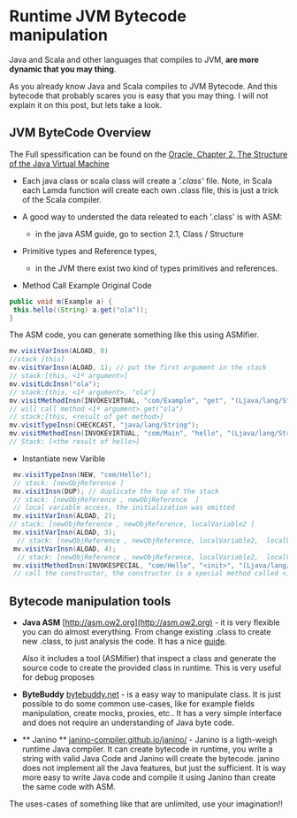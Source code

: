 # Runtime JVM Bytecode manipulation

Java and Scala and other languages that compiles to JVM, **are more dynamic that you may thing**.

As you already know Java and Scala compiles to JVM Bytecode. And this bytecode that probably scares you
is easy that you may thing. I will not explain it on this post, but lets take a look.

## JVM ByteCode Overview    

The Full spessification can be found on the [Oracle, Chapter 2. The Structure of the Java Virtual Machine](https://docs.oracle.com/javase/specs/jvms/se8/html/)

 - Each java class or scala class will create a *'.class'* file.
   Note, in Scala each Lamda function will create  each own .class file, this is just a trick of the Scala compiler.
 - A good way to understed the data releated to each '.class' is with ASM:
     - in the java ASM guide, go to section 2.1, Class / Structure  
 - Primitive types and Reference types,
      - in the JVM there exist two kind of types primitives and references.

 - Method Call Example
  Original Code
  ~~~~java
public void m(Example a) {
   this.hello((String) a.get("ola"));
}
  ~~~~
  The ASM code, you can generate something like this using ASMifier.
  ~~~~scala
  mv.visitVarInsn(ALOAD, 0)
  //stack [this]
  mv.visitVarInsn(ALOAD, 1); // put the first argument in the stack
  // stack:[this, <1º argument>]
  mv.visitLdcInsn("ola");
  // stack:[this, <1º argument>, "ola"]
  mv.visitMethodInsn(INVOKEVIRTUAL, "com/Example", "get", "(Ljava/lang/String;)Ljava/lang/Object;", false);
  // will call method <1º argument>.get("ola")
  // stack:[this, <result of get method>]
  mv.visitTypeInsn(CHECKCAST, "java/lang/String");
  mv.visitMethodInsn(INVOKEVIRTUAL, "com/Main", "hello", "(Ljava/lang/String;)Ljava/lang/String;", false);
  // Stack: [<the result of hello>]
  ~~~~

 - Instantiate new Varible
~~~~scala
 mv.visitTypeInsn(NEW, "com/Hello");
 // stack: [newObjReference ]
 mv.visitInsn(DUP); // duplicate the top of the stack
 // stack: [newObjReference , newObjReference  ]
 // local variable access, the initialization was omitted
 mv.visitVarInsn(ALOAD, 2);
// stack: [newObjReference , newObjReference, localVariable2 ]
 mv.visitVarInsn(ALOAD, 3);
  // stack: [newObjReference , newObjReference, localVariable2,  localVariable3 ]
 mv.visitVarInsn(ALOAD, 4);
  // stack: [newObjReference , newObjReference, localVariable2,  localVariable3, localVariable4 ]
 mv.visitMethodInsn(INVOKESPECIAL, "com/Hello", "<init>", "(Ljava/lang/String;Ljava/lang/String;Ljava/lang/String;)V", false);
 // call the constructor, the constructor is a special method called <init>
~~~~


## Bytecode manipulation tools    

 - **Java ASM** [http://asm.ow2.org](http://asm.ow2.org) - it is very flexible you can do almost everything.
   From change existing .class to create new .class, to just analysis the code.
   It has a nice [guide](http://download.forge.objectweb.org/asm/asm4-guide.pdf).

   Also it includes a tool (ASMifier) that inspect a class and generate the source
   code to create the provided class in runtime. This is very useful for debug proposes

 - **ByteBuddy** [bytebuddy.net](http://bytebuddy.net/#/) - is a easy way to manipulate class.
    It is just possible to do some common use-cases, like for example fields manipulation, create mocks, proxies, etc..
    It has a very simple interface and does not require an understanding of Java byte code.

 - ** Janino ** [janino-compiler.github.io/janino/](http://janino-compiler.github.io/janino/) - Janino is a ligth-weigh runtime Java compiler. It can create bytecode in runtime, you write a string with valid Java Code and Janino will create the bytecode.
  janino does not implement all the Java features, but just the sufficient.
  It is way more easy to write Java code and compile it using Janino than create the same code with ASM.

  The uses-cases of something like that are unlimited, use your imagination!!  
